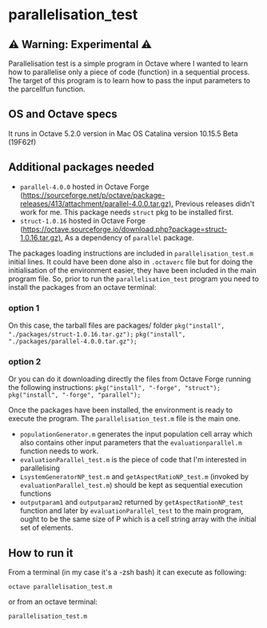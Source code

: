 # parallelisation_test

## ⚠️ Warning: Experimental ⚠️

Parallelisation test is a simple program in Octave where I wanted to learn how to parallelise only a piece of code (function) in a sequential process. The target of this program is to learn how to pass the input parameters to the parcellfun function.  

## OS and Octave specs

It runs in Octave 5.2.0 version in Mac OS Catalina version 10.15.5 Beta (19F62f)

## Additional packages needed

* `parallel-4.0.0` hosted in Octave Forge (<https://sourceforge.net/p/octave/package-releases/413/attachment/parallel-4.0.0.tar.gz).> Previous releases didn't work for me. This package needs `struct` pkg to be installed first.  
* `struct-1.0.16` hosted in Octave Forge (<https://octave.sourceforge.io/download.php?package=struct-1.0.16.tar.gz).> As a dependency of `parallel` package.

The packages loading instructions are included in `parallelisation_test.m` initial lines. It could have been done also in `.octaverc` file but for doing the initialisation of the environment easier, they have been included in the main program file.  So, prior to run the `parallelisation_test` program you need to install the packages from an octave terminal:

### option 1

On this case, the tarball files are packages/ folder
`pkg("install", "./packages/struct-1.0.16.tar.gz");`
`pkg("install", "./packages/parallel-4.0.0.tar.gz");`

### option 2

Or you can do it downloading directly the files from Octave Forge running the following instructions:
`pkg("install", "-forge", "struct");`
`pkg("install", "-forge", "parallel");`

Once the packages have been installed, the environment is ready to execute the program. The `parallelisation_test.m` file is the main one.

* `populationGenerator.m` generates the input population cell array which also contains other input parameters that the `evaluationparallel.m` function needs to work.
* `evaluationParallel_test.m` is the piece of code that I'm interested in parallelising
* `LsystemGeneratorNP_test.m` and `getAspectRatioNP_test.m` (invoked by `evaluationParallel_test.m`) should be kept as sequential execution functions
* `outputparam1` and `outputparam2` returned by `getAspectRationNP_test` function and later by `evaluationParallel_test` to the main program, ought to be the same size of P which is a cell string array with the initial set of elements.

## How to run it

From a terminal (in my case it's a -zsh bash) it can execute as following:

`octave parallelisation_test.m`

or from an octave terminal:

`parallelisation_test.m`
